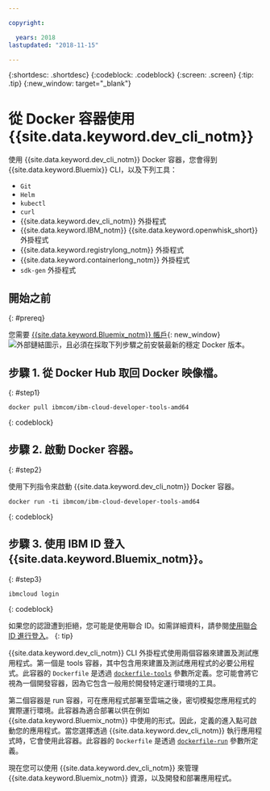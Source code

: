 ```yaml
---

copyright:

  years: 2018
lastupdated: "2018-11-15"

---
```


{:shortdesc: .shortdesc}
{:codeblock: .codeblock}
{:screen: .screen}
{:tip: .tip}
{:new_window: target="_blank"}

# 從 Docker 容器使用 {{site.data.keyword.dev_cli_notm}}

使用 {{site.data.keyword.dev_cli_notm}} Docker 容器，您會得到 {{site.data.keyword.Bluemix}} CLI，以及下列工具：

* `Git`
* `Helm`
* `kubectl`
* `curl`
* {{site.data.keyword.dev_cli_notm}} 外掛程式
* {{site.data.keyword.IBM_notm}} {{site.data.keyword.openwhisk_short}} 外掛程式
* {{site.data.keyword.registrylong_notm}} 外掛程式
* {{site.data.keyword.containerlong_notm}} 外掛程式
* `sdk-gen` 外掛程式

## 開始之前
{: #prereq}

您需要 [{{site.data.keyword.Bluemix_notm}} 帳戶](https://console.bluemix.net/){: new_window} ![外部鏈結圖示](../../../icons/launch-glyph.svg "外部鏈結圖示")，且必須在採取下列步驟之前安裝最新的穩定 Docker 版本。

## 步驟 1. 從 Docker Hub 取回 Docker 映像檔。
{: #step1}

```
docker pull ibmcom/ibm-cloud-developer-tools-amd64
```
{: codeblock}

## 步驟 2. 啟動 Docker 容器。
{: #step2}

使用下列指令來啟動 {{site.data.keyword.dev_cli_notm}} Docker 容器。

```
docker run -ti ibmcom/ibm-cloud-developer-tools-amd64
```
{: codeblock}

## 步驟 3. 使用 IBM ID 登入 {{site.data.keyword.Bluemix_notm}}。
{: #step3}

```
ibmcloud login
```
{: codeblock}


如果您的認證遭到拒絕，您可能是使用聯合 ID。如需詳細資料，請參閱[使用聯合 ID 進行登入](/docs/iam/login_fedid.html#federated_id)。
{: tip}

{{site.data.keyword.dev_cli_notm}} CLI 外掛程式使用兩個容器來建置及測試應用程式。第一個是 tools 容器，其中包含用來建置及測試應用程式的必要公用程式。此容器的 `Dockerfile` 是透過 [`dockerfile-tools`](/docs/cli/idt/commands.html#command-parameters) 參數所定義。您可能會將它視為一個開發容器，因為它包含一般用於開發特定運行環境的工具。

第二個容器是 run 容器，可在應用程式部署至雲端之後，密切模擬您應用程式的實際運行環境。此容器為適合部署以供在例如 {{site.data.keyword.Bluemix_notm}} 中使用的形式。因此，定義的進入點可啟動您的應用程式。當您選擇透過 {{site.data.keyword.dev_cli_notm}} 執行應用程式時，它會使用此容器。此容器的 `Dockerfile` 是透過 [`dockerfile-run`](/docs/cli/idt/commands.html#run-parameters) 參數所定義。

現在您可以使用 {{site.data.keyword.dev_cli_notm}} 來管理 {{site.data.keyword.Bluemix_notm}} 資源，以及開發和部署應用程式。
